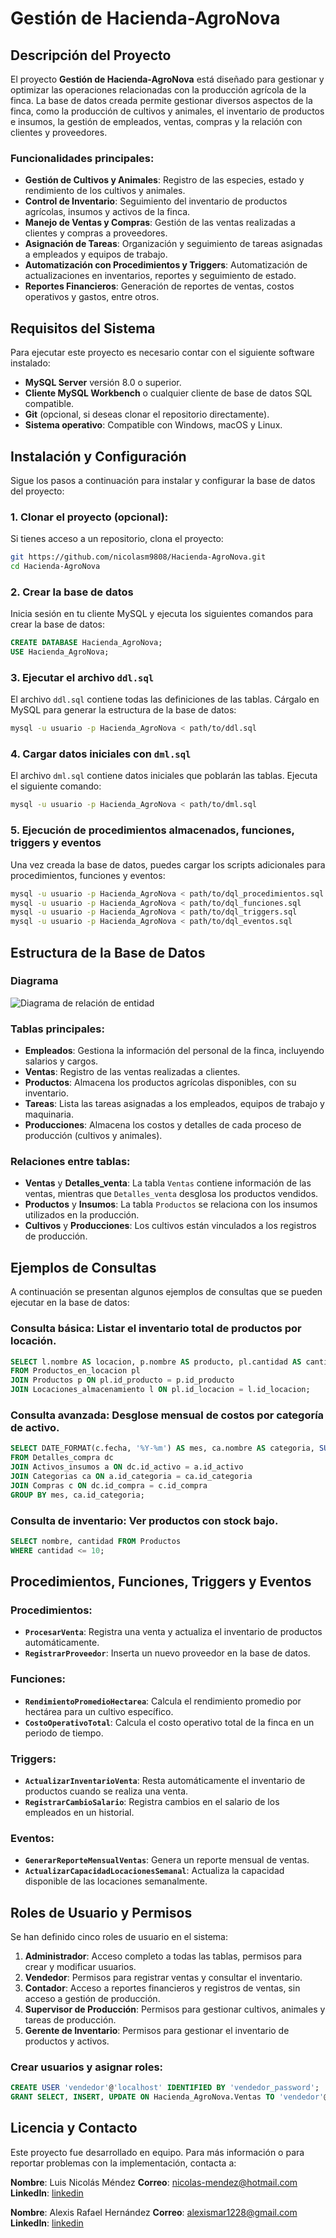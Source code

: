 # Gestión de Hacienda-AgroNova

## Descripción del Proyecto

El proyecto **Gestión de Hacienda-AgroNova** está diseñado para gestionar y optimizar las operaciones relacionadas con la producción agrícola de la finca. La base de datos creada permite gestionar diversos aspectos de la finca, como la producción de cultivos y animales, el inventario de productos e insumos, la gestión de empleados, ventas, compras y la relación con clientes y proveedores.

### Funcionalidades principales:
- **Gestión de Cultivos y Animales**: Registro de las especies, estado y rendimiento de los cultivos y animales.
- **Control de Inventario**: Seguimiento del inventario de productos agrícolas, insumos y activos de la finca.
- **Manejo de Ventas y Compras**: Gestión de las ventas realizadas a clientes y compras a proveedores.
- **Asignación de Tareas**: Organización y seguimiento de tareas asignadas a empleados y equipos de trabajo.
- **Automatización con Procedimientos y Triggers**: Automatización de actualizaciones en inventarios, reportes y seguimiento de estado.
- **Reportes Financieros**: Generación de reportes de ventas, costos operativos y gastos, entre otros.

## Requisitos del Sistema

Para ejecutar este proyecto es necesario contar con el siguiente software instalado:

- **MySQL Server** versión 8.0 o superior.
- **Cliente MySQL Workbench** o cualquier cliente de base de datos SQL compatible.
- **Git** (opcional, si deseas clonar el repositorio directamente).
- **Sistema operativo**: Compatible con Windows, macOS y Linux.

## Instalación y Configuración

Sigue los pasos a continuación para instalar y configurar la base de datos del proyecto:

### 1. Clonar el proyecto (opcional):
Si tienes acceso a un repositorio, clona el proyecto:
```bash
git https://github.com/nicolasm9808/Hacienda-AgroNova.git
cd Hacienda-AgroNova
```

### 2. Crear la base de datos
Inicia sesión en tu cliente MySQL y ejecuta los siguientes comandos para crear la base de datos:
```sql
CREATE DATABASE Hacienda_AgroNova;
USE Hacienda_AgroNova;
```

### 3. Ejecutar el archivo `ddl.sql`
El archivo `ddl.sql` contiene todas las definiciones de las tablas. Cárgalo en MySQL para generar la estructura de la base de datos:
```bash
mysql -u usuario -p Hacienda_AgroNova < path/to/ddl.sql
```

### 4. Cargar datos iniciales con `dml.sql`
El archivo `dml.sql` contiene datos iniciales que poblarán las tablas. Ejecuta el siguiente comando:
```bash
mysql -u usuario -p Hacienda_AgroNova < path/to/dml.sql
```

### 5. Ejecución de procedimientos almacenados, funciones, triggers y eventos
Una vez creada la base de datos, puedes cargar los scripts adicionales para procedimientos, funciones y eventos:
```bash
mysql -u usuario -p Hacienda_AgroNova < path/to/dql_procedimientos.sql
mysql -u usuario -p Hacienda_AgroNova < path/to/dql_funciones.sql
mysql -u usuario -p Hacienda_AgroNova < path/to/dql_triggers.sql
mysql -u usuario -p Hacienda_AgroNova < path/to/dql_eventos.sql
```

## Estructura de la Base de Datos

### Diagrama
<img src="recursos/diagrama.jpg" alt="Diagrama de relación de entidad" width="auto" />

### Tablas principales:
- **Empleados**: Gestiona la información del personal de la finca, incluyendo salarios y cargos.
- **Ventas**: Registro de las ventas realizadas a clientes.
- **Productos**: Almacena los productos agrícolas disponibles, con su inventario.
- **Tareas**: Lista las tareas asignadas a los empleados, equipos de trabajo y maquinaria.
- **Producciones**: Almacena los costos y detalles de cada proceso de producción (cultivos y animales).

### Relaciones entre tablas:
- **Ventas** y **Detalles_venta**: La tabla `Ventas` contiene información de las ventas, mientras que `Detalles_venta` desglosa los productos vendidos.
- **Productos** y **Insumos**: La tabla `Productos` se relaciona con los insumos utilizados en la producción.
- **Cultivos** y **Producciones**: Los cultivos están vinculados a los registros de producción.

## Ejemplos de Consultas

A continuación se presentan algunos ejemplos de consultas que se pueden ejecutar en la base de datos:

### Consulta básica: Listar el inventario total de productos por locación.
```sql
SELECT l.nombre AS locacion, p.nombre AS producto, pl.cantidad AS cantidad_disponible
FROM Productos_en_locacion pl
JOIN Productos p ON pl.id_producto = p.id_producto
JOIN Locaciones_almacenamiento l ON pl.id_locacion = l.id_locacion;
```

### Consulta avanzada: Desglose mensual de costos por categoría de activo.
```sql
SELECT DATE_FORMAT(c.fecha, '%Y-%m') AS mes, ca.nombre AS categoria, SUM(dc.precio_unitario * dc.cantidad) AS costo_total
FROM Detalles_compra dc
JOIN Activos_insumos a ON dc.id_activo = a.id_activo
JOIN Categorias ca ON a.id_categoria = ca.id_categoria
JOIN Compras c ON dc.id_compra = c.id_compra
GROUP BY mes, ca.id_categoria;
```

### Consulta de inventario: Ver productos con stock bajo.
```sql
SELECT nombre, cantidad FROM Productos
WHERE cantidad <= 10;
```

## Procedimientos, Funciones, Triggers y Eventos

### Procedimientos:
- **`ProcesarVenta`**: Registra una venta y actualiza el inventario de productos automáticamente.
- **`RegistrarProveedor`**: Inserta un nuevo proveedor en la base de datos.
  
### Funciones:
- **`RendimientoPromedioHectarea`**: Calcula el rendimiento promedio por hectárea para un cultivo específico.
- **`CostoOperativoTotal`**: Calcula el costo operativo total de la finca en un periodo de tiempo.

### Triggers:
- **`ActualizarInventarioVenta`**: Resta automáticamente el inventario de productos cuando se realiza una venta.
- **`RegistrarCambioSalario`**: Registra cambios en el salario de los empleados en un historial.

### Eventos:
- **`GenerarReporteMensualVentas`**: Genera un reporte mensual de ventas.
- **`ActualizarCapacidadLocacionesSemanal`**: Actualiza la capacidad disponible de las locaciones semanalmente.

## Roles de Usuario y Permisos

Se han definido cinco roles de usuario en el sistema:

1. **Administrador**: Acceso completo a todas las tablas, permisos para crear y modificar usuarios.
2. **Vendedor**: Permisos para registrar ventas y consultar el inventario.
3. **Contador**: Acceso a reportes financieros y registros de ventas, sin acceso a gestión de producción.
4. **Supervisor de Producción**: Permisos para gestionar cultivos, animales y tareas de producción.
5. **Gerente de Inventario**: Permisos para gestionar el inventario de productos y activos.

### Crear usuarios y asignar roles:
```sql
CREATE USER 'vendedor'@'localhost' IDENTIFIED BY 'vendedor_password';
GRANT SELECT, INSERT, UPDATE ON Hacienda_AgroNova.Ventas TO 'vendedor'@'localhost';
```

## Licencia y Contacto

Este proyecto fue desarrollado en equipo. Para más información o para reportar problemas con la implementación, contacta a:

**Nombre**: Luis Nicolás Méndez
**Correo**: nicolas-mendez@hotmail.com 
**LinkedIn**: [linkedin](https://www.linkedin.com/in/luis-nicol%C3%A1s-m%C3%A9ndez-palacios-935047233/)

**Nombre**: Alexis Rafael Hernández
**Correo**: alexismar1228@gmail.com 
**LinkedIn**: [linkedin](https://www.linkedin.com/in/alexis-hern%C3%A1ndez-28d12a/)